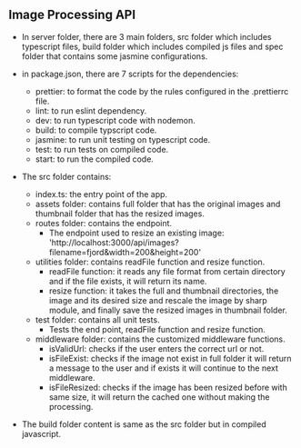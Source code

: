 ## Image Processing API
* In server folder, there are 3 main folders, src folder which includes typescript files, build folder which includes compiled js files and spec folder that contains some jasmine configurations.

* in package.json, there are 7 scripts for the dependencies:
  - prettier: to format the code by the rules configured in the .prettierrc file.
  - lint: to run eslint dependency.
  - dev: to run typescript code with nodemon.
  - build: to compile typscript code.
  - jasmine: to run unit testing on typescript code.
  - test: to run tests on compiled code.
  - start: to run the compiled code.
 
 * The src folder contains:
   - index.ts: the entry point of the app.
   - assets folder: contains full folder that has the original images and thumbnail folder that has the resized images.
   - routes folder: contains the endpoint.
     - The endpoint used to resize an existing image: 'http://localhost:3000/api/images?filename=fjord&width=200&height=200'
   - utilities folder: contains readFile function and resize function.
     - readFile function: it reads any file format from certain directory and if the file exists, it will return its name.
     - resize function: it takes the full and thumbnail directories, the image and its desired size and rescale the image by sharp module, and finally save the resized images in thumbnail folder.
   - test folder: contains all unit tests.
     - Tests the end point, readFile function and resize function.
   - middleware folder: contains the customized middleware functions.
     - isValidUrl: checks if the user enters the correct url or not.
     - isFileExist: checks if the image not exist in full folder it will return a message to the user and if exists it will continue to the next middleware.
     - isFileResized: checks if the image has been resized before with same size, it will return the cached one without making the processing.
  
 * The build folder content is same as the src folder but in compiled javascript.
